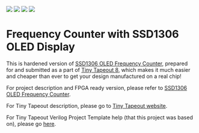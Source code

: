 ![](../../workflows/gds/badge.svg) ![](../../workflows/docs/badge.svg) ![](../../workflows/test/badge.svg) ![](../../workflows/fpga/badge.svg)

# Frequency Counter with SSD1306 OLED Display

This is hardened version of [SSD1306 OLED Frequency Counter](https://github.com/embelon/ssd1306_oled_frequency_counter/), prepared for and submitted as a part of [Tiny Tapeout 8](https://tinytapeout.com/runs/tt08/), which makes it much easier and cheaper than ever to get your design manufactured on a real chip!

For project description and FPGA ready version, please refer to [SSD1306 OLED Frequency Counter](https://github.com/embelon/ssd1306_oled_frequency_counter/).

For Tiny Tapeout description, please go to [Tiny Tapeout website](https://tinytapeout.com/).

For Tiny Tapeout Verilog Project Template help (that this project was based on), please go [here](https://github.com/TinyTapeout/tt08-verilog-template).
